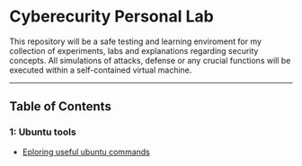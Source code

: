 # Cyberecurity Personal Lab

This repository will be a safe testing and learning enviroment for my collection of experiments, labs
and explanations regarding security concepts. All simulations of attacks, defense or any crucial functions 
will be executed within a self-contained virtual machine.

___

## Table of Contents

### 1: Ubuntu tools
- [Eploring useful ubuntu commands](https://github.com/Antonio-Vav/Network-Security-Research/blob/main/Linux-and-security-basics.md)


